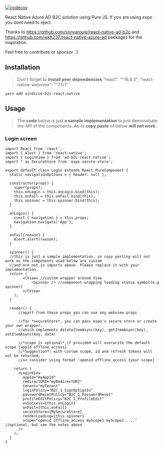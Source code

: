 [![codecov](https://img.shields.io/codecov/c/github/GSingh01/ad-b2c-react-native)](https://codecov.io/gh/GSingh01/ad-b2c-react-native)

React Native Azure AD B2C solution using Pure JS. If you are using expo you dont need to eject.

Thanks to https://github.com/sonyarouje/react-native-ad-b2c and https://github.com/wkh237/react-native-azure-ad packages for the inspiration.

Feel free to contribute or sponsor. :)

## Installation

> Don't forget to **install peer dependencies** "react": "^16.8.3", "react-native-webview": "^7.0.1"

```
yarn add vindicce-b2c-react-native
```

## Usage

> The **code** below is just **a sample implementation** to just demonstrate the API of the components. As-Is **copy paste** of below **will not work**.

### Login screen

```
import React from 'react';
import { Alert } from 'react-native';
import { LoginView } from 'ad-b2c-react-native';
import * as SecureStore from 'expo-secure-store';

export default class Login extends React.PureComponent {
  static navigationOptions = { header: null };

  constructor(props) {
    super(props);
    this.onLogin = this.onLogin.bind(this);
    this.onFail = this.onFail.bind(this);
    this.spinner = this.spinner.bind(this);
  }

  onLogin() {
    const { navigation } = this.props;
    navigation.navigate('App');
  }

  onFail(reason) {
    Alert.alert(reason);
  }

  spinner() {
  //this is just a sample implementation, so copy pasting will not work as the components used below are custom
  //and are not in imports above. Please replace it with your implementation.
  return (
        <CView> //custom wrapper around View
            <Spinner /> //component wrapping loading status symbol(e.g spinner)
        </CView>
    );
  }

  render() {
      //apart from these props you can use any webview props

      //for *secureStore*, you can pass expo's secure store or create your own wrapper,
      //which implements deleteItemAsync(key), getItemAsync(key), setItemAsync(key, data)

      //*scope is optional*,if provided will overwrite the default scope {appId offline_access}
      //*Suggestion*: with custom scope, id and refresh tokens will not be returned,
      //so consider using format 'openid offline_access {your scope} '

    return (
      <LoginView
        appId="myAppId"
        redirectURI="myRedirectURI"
        tenant="myTenant"
        loginPolicy="B2C_1_SignUpSignIn"
        passwordResetPolicy="B2C_1_PasswordReset"
        profileEditPolicy="B2C_1_ProfileEdit"
        onSuccess={this.onLogin}
        onFail={this.onFail}
        secureStore={MySecureStore}
        renderLoading={this.spinner}
        scope="openid offline_access myScope1 myScope2 ...." //optional, but see the notes above
      />
    );
  }
}

```
